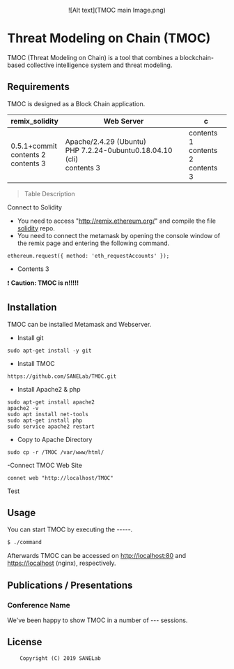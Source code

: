 <p align="center">
  <!--이미지 삽입-->
  ![Alt text](TMOC main Image.png)  
  <!-- <img src="src/web_interface/static/FACT_smaller.png" alt="FACT Logo" width="625" height="263"/> -->
</p>

# Threat Modeling on Chain (TMOC)

TMOC (Threat Modeling on Chain) is a tool that combines a blockchain-based collective intelligence system and threat modeling. 

## Requirements

TMOC is designed as a Block Chain application.

<!-- 표 넣는법 -->
remix_solidity | Web Server | c
------- | ----------- | --------
0.5.1+commit<br>contents 2<br>contents 3 | Apache/2.4.29 (Ubuntu)<br>PHP 7.2.24-0ubuntu0.18.04.10 (cli)<br>contents 3 | contents 1<br>contents 2<br>contents 3

<!-- 표 설명 넣는법 -->
> Table Description

Connect to Solidity
- You need to access "http://remix.ethereum.org/" and compile the file [solidity](https://github.com/SANELab/TMOC/solidity) repo.
- You need to connect the metamask by opening the console window of the remix page and entering the following command.
```
ethereum.request({ method: 'eth_requestAccounts' });
```

- Contents 3

<!-- 주의사항 -->
:exclamation: **Caution: TMOC is n!!!!!**

## Installation
TMOC can be installed Metamask and Webserver.

- Install git
```
sudo apt-get install -y git
```

- Install TMOC
```
https://github.com/SANELab/TMOC.git
```

- Install Apache2 & php
```
sudo apt-get install apache2
apache2 -v
sudo apt install net-tools
sudo apt-get install php
sudo service apache2 restart
```

- Copy to Apache Directory
```
sudo cp -r /TMOC /var/www/html/
```

-Connect TMOC Web Site
```
connet web "http://localhost/TMOC"
```


Test

## Usage <!-- TMOC 실행하는 방법 -->
You can start TMOC by executing the -----.

```sh
$ ./command
```

Afterwards TMOC can be accessed on <http://localhost:80> and <https://localhost> (nginx), respectively.  

## Publications / Presentations

### Conference Name

We've been happy to show TMOC in a number of --- sessions.

## License
```
    Copyright (C) 2019 SANELab
```

